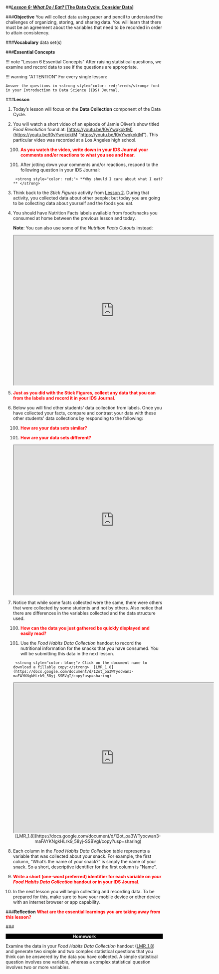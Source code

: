 ##***<u>Lesson 6: What Do I Eat?* [The Data Cycle: Consider Data]</u>**

###**Objective**
You will collect data using paper and pencil to understand the challenges of organizing, storing, and
sharing data. You will learn that there must be an agreement about the variables that need to be
recorded in order to attain consistency.

###**Vocabulary**
data set(s)

###**Essential Concepts**

!!! note "Lesson 6 Essential Concepts"
    After raising statistical questions, we examine and record data to see if the
    questions are appropriate.

!!! warning "ATTENTION"
    For every single lesson:
    
    Answer the questions in <strong style="color: red;">red</strong> font in your Introduction to Data Science (IDS) Journal.

###**Lesson**
1. Today’s lesson will focus on the **Data Collection** component of the Data Cycle.

2. You will watch a short video of an episode of Jamie Oliver’s show titled
*Food Revolution* found at: [https://youtu.be/I0vYwqkoktM](https://youtu.be/I0vYwqkoktM "https://youtu.be/I0vYwqkoktM"). This particular video was recorded at a Los Angeles high school.

    100. <strong style="color: red;"> As you watch the video, write down in your IDS Journal your
    comments and/or reactions to what you see and hear. </strong>

    100. After jotting down your comments and/or reactions, respond to the following
    question in your IDS Journal: 
    
        <strong style="color: red;"> **Why should I care about what I eat?** </strong>

3. Think back to the *Stick Figures* activity from [Lesson 2](lesson2.md). During that activity, you collected
data about other people; but today you are going to be collecting data about yourself and the
foods you eat.

4. You should have Nutrition Facts labels available from food/snacks you consumed at home
between the previous lesson and today. 

    **Note**: You can also use some of the *Nutrition Facts Cutouts* instead:


    <div align="center"><iframe src="https://drive.google.com/file/d/15_zPkI0GnQ16faEr4Nb0umqboekP7gLO/preview" width="640" height="480"></iframe><br></div>

5. <strong style="color: red;"> Just as you did with the Stick Figures, collect any data that you can from the labels and record it in your
IDS Journal. </strong>

6. Below you will find other students' data collection from labels. Once you have collected your facts, compare and contrast your data with these other students' data collections by responding to the following:

    100. <strong style="color: red;"> How are your **data sets** similar? </strong>

    100. <strong style="color: red;"> How are your **data sets** different? </strong>

    <iframe src="https://drive.google.com/file/d/15_gE6nEcgeosEaMNHpL7oShI4lZhQwRD/preview" width="640" height="480"></iframe>
   

7. Notice that while some facts collected were the
same, there were others that were collected by some students and not by others. Also notice that there are
differences in the variables collected and the data structure used.

    100. <strong style="color: red;"> How can the data you just gathered be quickly displayed and
    easily read? </strong>

    100. Use the *Food Habits Data Collection* handout to record the nutritional information for the snacks that you have consumed. You will be submitting this data in the next lesson.
    
    
        <strong style="color: blue;"> Click on the document name to download a fillable copy:</strong>  [LMR_1.8](https://docs.google.com/document/d/12ot_oa3WTyocwan3-maFAYKNgkHLrk9_58yj-SSBVgI/copy?usp=sharing)
    
    
    <div align="center"><iframe src="https://drive.google.com/file/d/1rnrjc3_0y5N07oCUhnagujKttSYUjQRe/preview" width="640" height="480"></iframe><br>[LMR_1.8](https://docs.google.com/document/d/12ot_oa3WTyocwan3-maFAYKNgkHLrk9_58yj-SSBVgI/copy?usp=sharing)</div>

8. Each column in the *Food Habits Data Collection* table represents a variable that was collected about your snack. For example, the first column, “What’s the name of your snack?” is simply the name of your snack. So a short, descriptive identifier for the first column is "Name".

9. <strong style="color: red;"> Write a short (one-word preferred) identifier for each variable on your *Food Habits Data Collection* handout or in your IDS Journal. </strong>

10. In the next lesson you will begin collecting and recording data. To be prepared for this, make sure to have your mobile device or other device with an internet browser or app capability.

###**Reflection**
<strong style="color: red;">What are the essential learnings you are taking away from this lesson?</strong> 

###<p style="background: black; color: white; text-align: center;">**Homework**</p>
Examine the data in your *Food Habits Data Collection* handout ([LMR_1.8](https://docs.google.com/document/d/12ot_oa3WTyocwan3-maFAYKNgkHLrk9_58yj-SSBVgI/copy?usp=sharing)) and
generate two simple and two complex statistical questions that you think can be answered by the data
you have collected. A simple statistical question involves one variable, whereas a complex statistical question
involves two or more variables.
